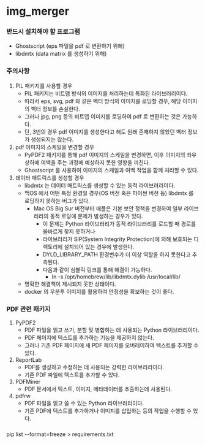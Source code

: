 # img_merger

### 반드시 설치해야 할 프로그램

- Ghostscript (eps 파일을 pdf 로 변환하기 위해)
- libdmtx (data matrix 를 생성하기 위해)

### 주의사항

1. PIL 패키지를 사용할 경우
    - PIL 패키지는 비트맵 방식의 이미지를 처리하는데 특화된 라이브러리이다.
    - 따라서 eps, svg, pdf 와 같은 벡터 방식의 이미지를 로딩할 경우, 해당 이미지의 벡터 정보를 손실한다.
    - 그러나 jpg, png 등의 비트맵 이미지를 로딩하여 pdf 로 변환하는 것은 가능하다.
    - 단, 3번의 경우 pdf 이미지를 생성한다고 해도 원래 존재하지 않았던 벡터 정보가 생성되지는 않는다.
2. pdf 이미지의 스케일을 변경할 경우
    - PyPDF2 패키지를 통해 pdf 이미지의 스케일을 변경하면, 이후 이미지의 좌우상하에 여백을 주는 과정에 예상하지 못한 영향을 끼친다.
    - Ghostscript 를 사용하여 이미지의 스케일과 여백 작업을 함께 처리할 수 있다.
3. 데이터 매트릭스를 생성할 경우
    - libdmtx 는 데이터 매트릭스를 생성할 수 있는 동적 라이브러리이다.
    - 맥OS 에서 어떤 특정 환경일 경우(OS 버전 혹은 파이썬 버전 등) libdmtx 를 로딩하지 못하는 버그가 있다.
        - Mac OS Big Sur 버전부터 애플은 기본 보안 정책을 변경하여 일부 라이브러리의 동적 로딩에 문제가 발생하는 경우가 있다.
            - 이 문제는 Python 라이브러리가 동적 라이브러리를 로드할 때 경로를 올바르게 찾지 못하거나
            - 라이브러리가 SIP(System Integrity Protection)에 의해 보호되는 디렉토리에 설치되어 있는 경우에 발생한다.
            - DYLD_LIBRARY_PATH 환경변수가 더 이상 역할을 하지 못한다고 추측된다.
            - 다음과 같이 심볼릭 링크를 통해 해결이 가능하다.
                - ln -s /opt/homebrew/lib/libdmtx.dylib /usr/local/lib/
    - 명확한 해결책이 제시되지 못한 상태이다.
    - docker 의 우분투 이미지를 활용하여 안정성을 확보하는 것이 좋다.

### PDF 관련 패키지

1. PyPDF2
    - PDF 파일을 읽고 쓰기, 분할 및 병합하는 데 사용되는 Python 라이브러리이다.
    - PDF 페이지에 텍스트를 추가하는 기능을 제공하지 않는다.
    - 그러나 기존 PDF 페이지에 새 PDF 페이지를 오버레이하여 텍스트를 추가할 수 있다.
2. ReportLab
    - PDF를 생성하고 수정하는 데 사용되는 강력한 라이브러리이다.
    - 기존 PDF 파일에 텍스트를 추가할 수 있다.
3. PDFMiner
    - PDF 문서에서 텍스트, 이미지, 메타데이터를 추출하는데 사용된다.
4. pdfrw
    - PDF 파일을 읽고 쓸 수 있는 Python 라이브러리이다.
    - 기존 PDF에 텍스트를 추가하거나 이미지를 삽입하는 등의 작업을 수행할 수 있다.

###                                       

pip list --format=freeze > requirements.txt
